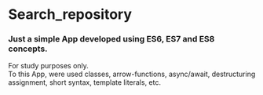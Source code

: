 # Search_repository

### Just a simple App developed using ES6, ES7 and ES8 concepts.

For study purposes only. <br />
To this App, were used classes, arrow-functions, async/await, destructuring assignment, short syntax, template literals, etc.
